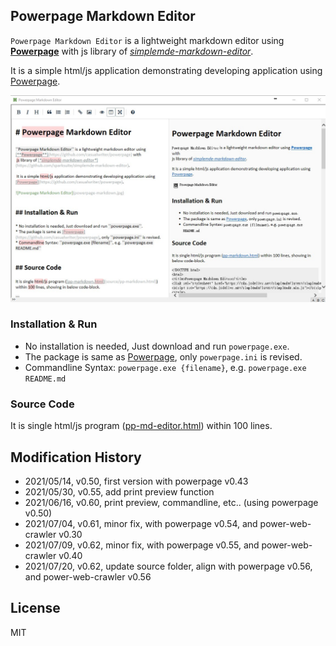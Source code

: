 ## Powerpage Markdown Editor

``Powerpage Markdown Editor`` is a lightweight markdown editor using [**Powerpage**](https://github.com/casualwriter/powerpage) with 
 js library of [*simplemde-markdown-editor*](https://github.com/sparksuite/simplemde-markdown-editor). 
 
 It is a simple html/js application demonstrating developing application using [Powerpage](https://github.com/casualwriter/powerpage).

![Powerpage Markdown Editor](pp-md-editor.jpg "width=80%")


### Installation & Run

* No installation is needed, Just download and run ``powerpage.exe``.
* The package is same as [Powerpage](https://github.com/casualwriter/powerpage), only ``powerpage.ini`` is revised.
* Commandline Syntax: ``powerpage.exe {filename}``, e.g. ``powerpage.exe README.md``


### Source Code

It is single html/js program ([pp-md-editor.html](source/pp-md-editor.html)) within 100 lines. 
  
  
## Modification History

* 2021/05/14, v0.50, first version with powerpage v0.43
* 2021/05/30, v0.55, add print preview function
* 2021/06/16, v0.60, print preview, commandline, etc.. (using powerpage v0.50)
* 2021/07/04, v0.61, minor fix, with powerpage v0.54, and power-web-crawler v0.30
* 2021/07/09, v0.62, minor fix, with powerpage v0.55, and power-web-crawler v0.40
* 2021/07/20, v0.62, update source folder, align with powerpage v0.56, and power-web-crawler v0.56
  

## License

MIT






